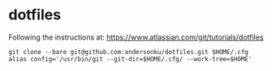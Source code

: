# dotfiles
Following the instructions at: https://www.atlassian.com/git/tutorials/dotfiles

```
git clone --bare git@github.com:andersonku/dotfiles.git $HOME/.cfg
alias config='/usr/bin/git --git-dir=$HOME/.cfg/ --work-tree=$HOME'
```
